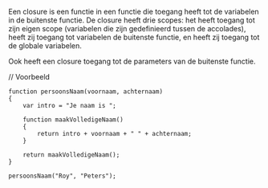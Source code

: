 Een closure is een functie in een functie die toegang heeft tot de variabelen in de buitenste functie.
De closure heeft drie scopes: het heeft toegang tot zijn eigen scope (variabelen die zijn gedefinieerd tussen de accolades), heeft zij toegang tot variabelen de buitenste functie, en heeft zij toegang tot de globale variabelen.

Ook heeft een closure toegang tot de parameters van de buitenste functie.


// Voorbeeld
```
function persoonsNaam(voornaam, achternaam)
{ 
    var intro = "Je naam is ";

    function maakVolledigeNaam()
    { 
        return intro + voornaam + " " + achternaam; 
    }

    return maakVolledigeNaam(); 
} 

persoonsNaam("Roy", "Peters");